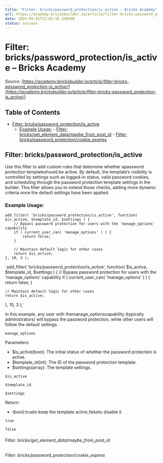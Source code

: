 ```yaml
---
title: "Filter: bricks/password_protection/is_active – Bricks Academy"
url: https://academy.bricksbuilder.io/article/filter-bricks-password_protection-is_active/
date: 2025-05-01T12:03:15.230308
status: success
---
```


# Filter: bricks/password_protection/is_active – Bricks Academy

*Source: [https://academy.bricksbuilder.io/article/filter-bricks-password_protection-is_active/](https://academy.bricksbuilder.io/article/filter-bricks-password_protection-is_active/)*

## Table of Contents

- [Filter: bricks/password_protection/is_active](#filter-brickspasswordprotectionisactive)
  - [Example Usage:](#example-usage)
        - [Filter: bricks/get_element_data/maybe_from_post_id](#filter-bricksgetelementdatamaybefrompostid)
        - [Filter: bricks/password_protection/cookie_expires](#filter-brickspasswordprotectioncookieexpires)

## Filter: bricks/password_protection/is_active

Use this filter to add custom rules that determine whether apassword protection templateshould be active. By default, the template’s visibility is controlled by settings such as logged-in status, valid password cookies, and scheduling through the password protection template settings in the builder. This filter allows you to extend those checks, adding more dynamic criteria once the default settings have been applied.

### Example Usage:

```
add_filter( 'bricks/password_protection/is_active', function( $is_active, $template_id, $settings ) {
    // Bypass password protection for users with the 'manage_options' capability
    if ( current_user_can( 'manage_options' ) ) {
        return false;
    }

    // Maintain default logic for other cases
    return $is_active;
}, 10, 3 );
```

`add_filter( 'bricks/password_protection/is_active', function( $is_active, $template_id, $settings ) {
    // Bypass password protection for users with the 'manage_options' capability
    if ( current_user_can( 'manage_options' ) ) {
        return false;
    }

    // Maintain default logic for other cases
    return $is_active;
}, 10, 3 );`

In this example, any user with themanage_optionscapability (typically administrators) will bypass the password protection, while other users will follow the default settings.

`manage_options`

Parameters:

- $is_active(bool): The initial status of whether the password protection is active.
- $template_id(int): The ID of the password protection template.
- $settings(array): The template settings.

`$is_active`

`$template_id`

`$settings`

Return:

- (bool):trueto keep the template active,falseto disable it.

`true`

`false`

###### Filter: bricks/get_element_data/maybe_from_post_id

###### Filter: bricks/password_protection/cookie_expires

